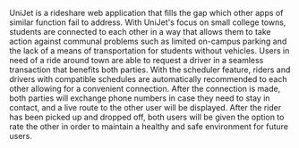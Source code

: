 UniJet is a rideshare web application that fills the gap which other apps of similar function fail to address. With UniJet's focus on small college towns, students are connected to each other in a way that allows them to take action against communal problems such as limited on-campus parking and the lack of a means of transportation for students without vehicles. Users in need of a ride around town are able to request a driver in a seamless transaction that benefits both parties. With the scheduler feature, riders and drivers with compatible schedules are automatically recommended to each other allowing for a convenient connection. After the connection is made, both parties will exchange phone numbers in case they need to stay in contact, and a live route to the other user will be displayed. After the rider has been picked up and dropped off, both users will be given the option to rate the other in order to maintain a healthy and safe environment for future users. 

